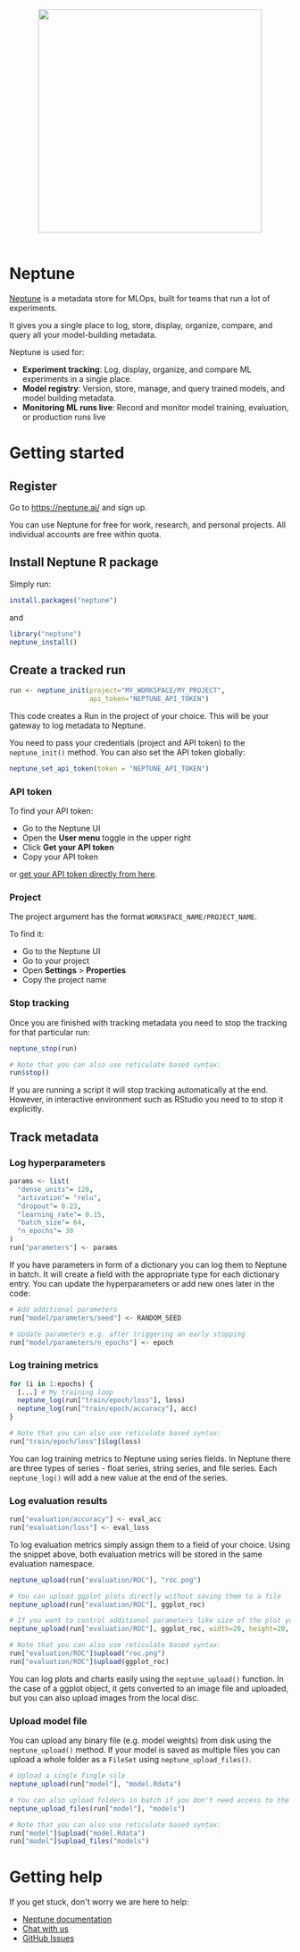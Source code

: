 <div align="center">
  <img src="https://neptune.ai/wp-content/uploads/neptune-logo-less-margin-e1611939742683.png" width="400" /><br><br>
</div>

# Neptune

[Neptune](https://neptune.ai/) is a metadata store for MLOps, built for teams that run a lot of experiments.

It gives you a single place to log, store, display, organize, compare, and query all your model-building metadata.

Neptune is used for:
* **Experiment tracking**: Log, display, organize, and compare ML experiments in a single place.
* **Model registry**: Version, store, manage, and query trained models, and model building metadata.
* **Monitoring ML runs live**: Record and monitor model training, evaluation, or production runs live

# Getting started

## Register
Go to https://neptune.ai/ and sign up.

You can use Neptune for free for work, research, and personal projects. All individual accounts are free within quota.

## Install Neptune R package

Simply run:

```R
install.packages("neptune")
```

and

```R
library("neptune")
neptune_install()
```

## Create a tracked run

```R
run <- neptune_init(project="MY_WORKSPACE/MY_PROJECT",
                    api_token="NEPTUNE_API_TOKEN")
```

This code creates a Run in the project of your choice. This will be your gateway to log metadata to Neptune. 

You need to pass your credentials (project and API token) to the `neptune_init()` method. You can also set the API token globally:

```R
neptune_set_api_token(token = "NEPTUNE_API_TOKEN")
```

### API token

To find your API token:
* Go to the Neptune UI
* Open the **User menu** toggle in the upper right
* Click **Get your API token**
* Copy your API token 

or [get your API token directly from here](https://app.neptune.ai/get_my_api_token).

### Project

The project argument has the format `WORKSPACE_NAME/PROJECT_NAME`.

To find it:
* Go to the Neptune UI 
* Go to your project 
* Open **Settings** > **Properties**
* Copy the project name

### Stop tracking

Once you are finished with tracking metadata you need to stop the tracking for that particular run:

```R
neptune_stop(run)

# Note that you can also use reticulate based syntax:
run$stop()
```

If you are running a script it will stop tracking automatically at the end. However, in interactive environment such as RStudio you need to to stop it explicitly.

## Track metadata

### Log hyperparameters

```R
params <- list(
  "dense_units"= 128,
  "activation"= "relu",
  "dropout"= 0.23,
  "learning_rate"= 0.15,
  "batch_size"= 64,
  "n_epochs"= 30
)
run["parameters"] <- params
```

If you have parameters in form of a dictionary you can log them to Neptune in batch. It will create a field with the appropriate type for each dictionary entry. 
You can update the hyperparameters or add new ones later in the code:

```R
# Add additional parameters 
run["model/parameters/seed"] <- RANDOM_SEED

# Update parameters e.g. after triggering an early stopping
run["model/parameters/n_epochs"] <- epoch
```

### Log training metrics

```R
for (i in 1:epochs) {
  [...] # My training loop
  neptune_log(run["train/epoch/loss"], loss)
  neptune_log(run["train/epoch/accuracy"], acc)
}

# Note that you can also use reticulate based syntax:
run["train/epoch/loss"]$log(loss)
```

You can log training metrics to Neptune using series fields. In Neptune there are three types of series - float series, string series, and file series. Each `neptune_log()` will add a new value at the end of the series. 

### Log evaluation results

```R
run["evaluation/accuracy"] <- eval_acc
run["evaluation/loss"] <- eval_loss
```

To log evaluation metrics simply assign them to a field of your choice. Using the snippet above, both evaluation metrics will be stored in the same evaluation namespace.

```R
neptune_upload(run["evaluation/ROC"], "roc.png")

# You can upload ggplot plots directly without saving them to a file
neptune_upload(run["evaluation/ROC"], ggplot_roc)

# If you want to control additional parameters like size of the plot you can pass the same arguments as to ggsave
neptune_upload(run["evaluation/ROC"], ggplot_roc, width=20, height=20, units="cm")

# Note that you can also use reticulate based syntax:
run["evaluation/ROC"]$upload("roc.png")
run["evaluation/ROC"]$upload(ggplot_roc)
```

You can log plots and charts easily using the `neptune_upload()` function. In the case of a ggplot object, it gets converted to an image file and uploaded, but you can also upload images from the local disc.

### Upload model file

You can upload any binary file (e.g. model weights) from disk using the `neptune_upload()` method. If your model is saved as multiple files you can upload a whole folder as a `FileSet` using `neptune_upload_files()`.

```R
# Upload a single fingle sile
neptune_upload(run["model"], "model.Rdata")

# You can also upload folders in batch if you don't need access to the separate files
neptune_upload_files(run["model"], "models")

# Note that you can also use reticulate based syntax:
run["model"]$upload("model.Rdata")
run["model"]$upload_files("models")
```

# Getting help
If you get stuck, don't worry we are here to help:

 * [Neptune documentation](https://docs.neptune.ai)
 * [Chat with us](https://neptune.ai/?chat-with-us)
 * [GitHub Issues](https://github.com/neptune-ai/neptune-r/issues)
